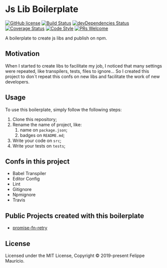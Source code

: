 # Js Lib Boilerplate
[![GitHub license](https://img.shields.io/badge/license-MIT-blue.svg)](https://github.com/felippemauricio/js-lib-boilerplate/blob/master/LICENSE.md)
[![Build Status](https://travis-ci.org/felippemauricio/js-lib-boilerplate.svg?branch=master)](https://travis-ci.org/felippemauricio/js-lib-boilerplate)
[![devDependencies Status](https://david-dm.org/felippemauricio/js-lib-boilerplate/dev-status.svg)](https://david-dm.org/felippemauricio/js-lib-boilerplate?type=dev)
[![Coverage Status](https://coveralls.io/repos/github/felippemauricio/js-lib-boilerplate/badge.svg?branch=master)](https://coveralls.io/github/felippemauricio/js-lib-boilerplate?branch=master)
[![Code Style](https://badgen.net/badge/code%20style/airbnb/fd5c63)](https://github.com/airbnb/javascript)
[![PRs Welcome](https://img.shields.io/badge/PRs-welcome-brightgreen.svg)](https://github.com/felippemauricio/js-lib-boilerplate/pulls)

A boilerplate to create js libs and publish on npm.

## Motivation

When I started to create libs to facilitate my job, I noticed that many settings were repeated, like transpilers, tests, files to ignore... So I created this project to don\`t repeat this confs on new libs and facilitate the work of new developers.

## Usage

To use this boilerplate, simply follow the following steps:

1. Clone this repository;
2. Rename the name of project, like:
    1. name on `package.json`;
    2. badges on `README.md`;
3. Write your code on `src`;
4. Write your tests on `tests`;

## Confs in this project

- Babel Transpiler
- Editor Config
- Lint
- Gitignore
- Npmignore
- Travis

## Public Projects created with this boilerplate

- [promise-fn-retry](https://github.com/felippemauricio/promise-fn-retry)

## License

Licensed under the MIT License, Copyright © 2019-present Felippe Maurício.
